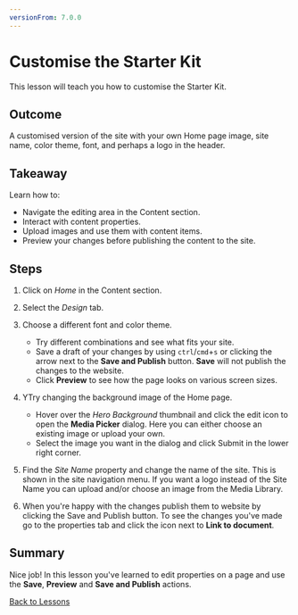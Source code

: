 ```yaml
---
versionFrom: 7.0.0
---
```


# Customise the Starter Kit

This lesson will teach you how to customise the Starter Kit.

## Outcome

A customised version of the site with your own Home page image, site name, color theme, font, and perhaps a logo in the header.

## Takeaway

Learn how to:
* Navigate the editing area in the Content section.
* Interact with content properties.
* Upload images and use them with content items.
* Preview your changes before publishing the content to the site.

## Steps

1. Click on *Home* in the Content section.
2. Select the *Design* tab.
3. Choose a different font and color theme. 

    * Try different combinations and see what fits your site. 
    * Save a draft of your changes by using `ctrl`/`cmd`+`s` or clicking the arrow next to the **Save and Publish** button. **Save** will not publish the changes to the website.  
    * Click **Preview** to see how the page looks on various screen sizes.

4. YTry changing the background image of the Home page. 

    * Hover over the *Hero Background* thumbnail and click the edit icon to open the **Media Picker** dialog. Here you can either choose an existing image or upload your own. 
    * Select the image you want in the dialog and click Submit in the lower right corner.
    
5. Find the *Site Name* property and change the name of the site. This is shown in the site navigation menu. If you want a logo instead of the Site Name you can upload and/or choose an image from the Media Library.
6. When you're happy with the changes publish them to website by clicking the Save and Publish button. To see the changes you've made go to the properties tab and click the icon next to **Link to document**.

## Summary

Nice job! In this lesson you've learned to edit properties on a page and use the **Save**, **Preview** and **Save and Publish** actions.

[Back to Lessons](../index.md)
